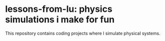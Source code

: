 # lessons-from-lu: physics simulations i make for fun

This repository contains coding projects where I simulate physical systems.
